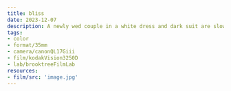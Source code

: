 ```yaml
---
title: bliss
date: 2023-12-07
description: A newly wed couple in a white dress and dark suit are slow dancing in a windbreak of connifer trees with warm golden hour light pouring in from the right and creating a glowing effect reflected in the expresson of joy.
tags:
- color
- format/35mm
- camera/canonQL17Giii
- film/kodakVision3250D
- lab/brooktreeFilmLab
resources:
- film/src: 'image.jpg'
---
```

